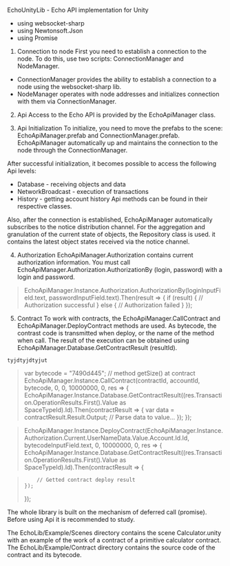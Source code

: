 EchoUnityLib - Echo API implementation for Unity

*  using websocket-sharp
*  using Newtonsoft.Json
*  using Promise


1.   Connection to node
First you need to establish a connection to the node. To do this, use two scripts: ConnectionManager and NodeManager.
- ConnectionManager provides the ability to establish a connection to a node using the websocket-sharp lib.
- NodeManager operates with node addresses and initializes connection with them via ConnectionManager.


2.  Api
Access to the Echo API is provided by the EchoApiManager class.

3. Api Initialization
To initialize, you need to move the prefabs to the scene: EchoApiManager.prefab and ConnectionManager.prefab. EchoApiManager automatically up and maintains the connection to the node through the ConnectionManager.

After successful initialization, it becomes possible to access the following Api levels:
- Database - receiving objects and data
- NetworkBroadcast - execution of transactions
- History - getting account history
Api methods can be found in their respective classes.

Also, after the connection is established, EchoApiManager automatically subscribes to the notice distribution channel. For the aggregation and granulation of the current state of objects, the Repository class is used. it contains the latest object states received via the notice channel.

4. Authorization
EchoApiManager.Authorization contains current authorization information. You must call EchoApiManager.Authorization.AuthorizationBy (login, password) with a login and password.

> EchoApiManager.Instance.Authorization.AuthorizationBy(loginInputField.text, passwordInputField.text).Then(result =>
> {
>     if (result)
>     {
>         // Authorization successful
>     }
>     else
>     {
>         // Authorization failed
>     }
> });

5. Contract
To work with contracts, the EchoApiManager.CallContract and EchoApiManager.DeployContract methods are used. As bytecode, the contrast code is transmitted when deploy, or the name of the method when call. The result of the execution can be obtained using EchoApiManager.Database.GetContractResult (resultId).

`tyjdtyjdtyjut`
> var bytecode = "7490d445"; // method getSize() at contract
> EchoApiManager.Instance.CallContract(contractId, accountId, bytecode, 0, 0, 10000000, 0, res =>
> {
>     EchoApiManager.Instance.Database.GetContractResult((res.Transaction.OperationResults.First().Value as SpaceTypeId).Id).Then(contractResult =>
>     {
>         var data = contractResult.Result.Output;
>         // Parse data to value...
>     });
> });


> EchoApiManager.Instance.DeployContract(EchoApiManager.Instance.Authorization.Current.UserNameData.Value.Account.Id.Id, bytecodeInputField.text, 0, 10000000, 0, res =>
> {
>     EchoApiManager.Instance.Database.GetContractResult((res.Transaction.OperationResults.First().Value as SpaceTypeId).Id).Then(contractResult =>
>     {

>         // Getted contract deploy result
>     });
> });


The whole library is built on the mechanism of deferred call (promise). Before using Api it is recommended to study.

The EchoLib/Example/Scenes directory contains the scene Calculator.unity with an example of the work of a contract of a primitive calculator contract. The EchoLib/Example/Contract directory contains the source code of the contract and its bytecode.